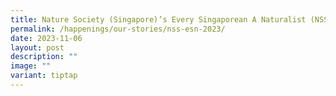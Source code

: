 ```yaml
---
title: Nature Society (Singapore)’s Every Singaporean A Naturalist (NSS ESN) Awards
permalink: /happenings/our-stories/nss-esn-2023/
date: 2023-11-06
layout: post
description: ""
image: ""
variant: tiptap
---
```


